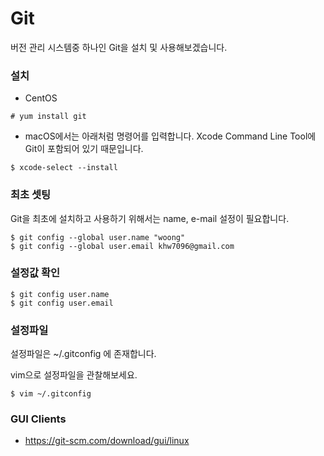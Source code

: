 # Git
버전 관리 시스템중 하나인 Git을 설치 및 사용해보겠습니다.

### 설치
- CentOS
```
# yum install git
```

- macOS에서는 아래처럼 명령어를 입력합니다. Xcode Command Line Tool에 Git이 포함되어 있기 때문입니다.
```
$ xcode-select --install
```

### 최초 셋팅
Git을 최초에 설치하고 사용하기 위해서는 name, e-mail 설정이 필요합니다.

```
$ git config --global user.name "woong"
$ git config --global user.email khw7096@gmail.com
```

### 설정값 확인
```
$ git config user.name
$ git config user.email
```

### 설정파일
설정파일은 ~/.gitconfig 에 존재합니다.

vim으로 설정파일을 관찰해보세요.
```
$ vim ~/.gitconfig
```

### GUI Clients
- https://git-scm.com/download/gui/linux
